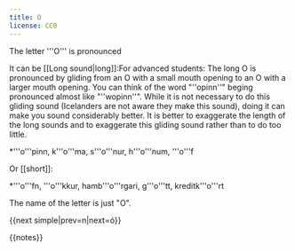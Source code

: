 ```yaml
---
title: O
license: CC0
---
```


The letter '''O''' is pronounced <Audio src="969t.mp3" inline/>, like how British people say ''h'''o'''t'' or ''w'''a'''ter''.

It can be [[Long sound|long]]:<ref>For advanced students: The long O is pronounced by gliding from an O with a small mouth opening to an O with a larger mouth opening. You can think of the word "''opinn''" beging pronounced almost like "''<gray>w</gray>opinn''". While it is not necessary to do this gliding sound (Icelanders are not aware they make this sound), doing it can make you sound considerably better. It is better to exaggerate the length of the long sounds and to exaggerate this gliding sound rather than to do too little.</ref>

*'''o'''pinn, k'''o'''ma, s'''o'''nur, h'''o'''num, '''o'''f

Or [[short]]:

*'''o'''fn, '''o'''kkur, hamb'''o'''rgari, g'''o'''tt, kreditk'''o'''rt

The name of the letter is just "O".

{{next simple|prev=n|next=ó}}

{{notes}}